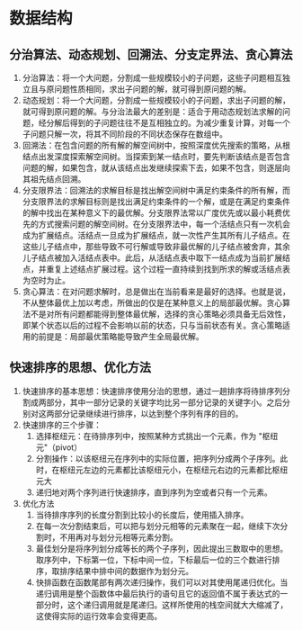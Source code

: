 # 数据结构

## 分治算法、动态规划、回溯法、分支定界法、贪心算法

1. 分治算法：将一个大问题，分割成一些规模较小的子问题，这些子问题相互独立且与原问题性质相同，求出子问题的解，就可得到原问题的解。
2. 动态规划：将一个大问题，分割成一些规模较小的子问题，求出子问题的解，就可得到原问题的解。与分治法最大的差别是：适合于用动态规划法求解的问题，经分解后得到的子问题往往不是互相独立的。为减少重复计算，对每一个子问题只解一次，将其不同阶段的不同状态保存在数组中。
3. 回溯法：在包含问题的所有解的解空间树中，按照深度优先搜索的策略，从根结点出发深度探索解空间树。当探索到某一结点时，要先判断该结点是否包含问题的解，如果包含，就从该结点出发继续探索下去，如果不包含，则逐层向其祖先结点回溯。
4. 分支限界法：回溯法的求解目标是找出解空间树中满足约束条件的所有解，而分支限界法的求解目标则是找出满足约束条件的一个解，或是在满足约束条件的解中找出在某种意义下的最优解。分支限界法常以广度优先或以最小耗费优先的方式搜索问题的解空间树。在分支限界法中，每一个活结点只有一次机会成为扩展结点。活结点一旦成为扩展结点，就一次性产生其所有儿子结点。在这些儿子结点中，那些导致不可行解或导致非最优解的儿子结点被舍弃，其余儿子结点被加入活结点表中。此后，从活结点表中取下一结点成为当前扩展结点，并重复上述结点扩展过程。这个过程一直持续到找到所求的解或活结点表为空时为止。
5. 贪心算法：在对问题求解时，总是做出在当前看来是最好的选择。也就是说，不从整体最优上加以考虑，所做出的仅是在某种意义上的局部最优解。贪心算法不是对所有问题都能得到整体最优解，选择的贪心策略必须具备无后效性，即某个状态以后的过程不会影响以前的状态，只与当前状态有关。贪心策略适用的前提是：局部最优策略能导致产生全局最优解。

## 快速排序的思想、优化方法

1. 快速排序的基本思想：快速排序使用分治的思想，通过一趟排序将待排序列分割成两部分，其中一部分记录的关键字均比另一部分记录的关键字小。之后分别对这两部分记录继续进行排序，以达到整个序列有序的目的。
2. 快速排序的三个步骤：
   1. 选择枢纽元：在待排序列中，按照某种方式挑出一个元素，作为 "枢纽元"（pivot）
   2. 分割操作：以该枢纽元在序列中的实际位置，把序列分成两个子序列。此时，在枢纽元左边的元素都比该枢纽元小，在枢纽元右边的元素都比枢纽元大
   3. 递归地对两个序列进行快速排序，直到序列为空或者只有一个元素。
3. 优化方法
   1. 当待排序序列的长度分割到比较小的长度后，使用插入排序。
   2. 在每一次分割结束后，可以把与划分元相等的元素聚在一起，继续下次分割时，不用再对与划分元相等元素分割。
   3. 最佳划分是将序列划分成等长的两个子序列，因此提出三数取中的思想。取序列中，下标第一位，下标中间一位，下标最后一位的三个数进行排序，取排序结果中排中间的数据作为划分元。
   4. 快排函数在函数尾部有两次递归操作，我们可以对其使用尾递归优化。当递归调用是整个函数体中最后执行的语句且它的返回值不属于表达式的一部分时，这个递归调用就是尾递归。这样所使用的栈空间就大大缩减了，这使得实际的运行效率会变得更高。
